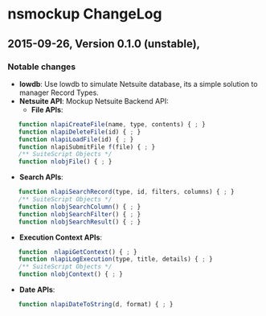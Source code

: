 # nsmockup ChangeLog

## 2015-09-26, Version 0.1.0 (unstable),

### Notable changes

* **lowdb**: Use lowdb to simulate Netsuite database, its a simple solution to manager Record Types.
* **Netsuite API**: Mockup Netsuite Backend API:
  * __File APIs__:
```javascript
   function nlapiCreateFile(name, type, contents) { ; }
   function nlapiDeleteFile(id) { ; }
   function nlapiLoadFile(id) { ; }
   function nlapiSubmitFile f(file) { ; }
   /** SuiteScript Objects */
   function nlobjFile() { ; }
```
  * __Search APIs__:
```javascript
   function nlapiSearchRecord(type, id, filters, columns) { ; }
   /** SuiteScript Objects */
   function nlobjSearchColumn() { ; }
   function nlobjSearchFilter() { ; }
   function nlobjSearchResult() { ; }
```
  * __Execution Context APIs__:
```javascript
   function  nlapiGetContext() { ; }
   function nlapiLogExecution(type, title, details) { ; }
   /** SuiteScript Objects */
   function nlobjContext() { ; }
```
  * __Date APIs__:
```javascript
   function nlapiDateToString(d, format) { ; }
```